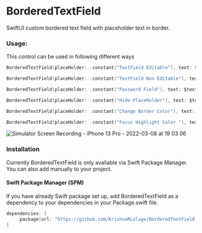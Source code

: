 # BorderedTextField
SwiftUI custom bordered text field with placeholder text in border.

### Usage: 
This control can be used in following different ways

```swift
BorderedTextField(placeHolder: .constant("TextField Editable"), text: $text)

BorderedTextField(placeHolder: .constant("TextField Non Editable"), text: $text, isEditingEnabled: false) 

BorderedTextField(placeHolder: .constant("Password Field"), text: $text, isSecureField: true)

BorderedTextField(placeHolder: .constant("Hide PlaceHolder"), text: $text, showBorderPlaceHolder: false, highlightColor: Color.green)

BorderedTextField(placeHolder: .constant("Change Border Color"), text: $text, borderColor: Color.red)

BorderedTextField(placeHolder: .constant("Focus Highlight Color "), text: $text, borderColor: Color.red, highlightColor: Color.green)
```

![Simulator Screen Recording - iPhone 13 Pro - 2022-03-08 at 19 03 06](https://user-images.githubusercontent.com/21280198/157252118-05fa6d31-667b-4e38-bc46-0852b2a33917.gif)


### Installation
Currently BorderedTextField is only avaliable via Swift Package Manager. You can also add manually to your project.

####  Swift Package Manager (SPM)
If you have already Swift package set up, add BorderedTextField as a dependency to your dependencies in your Package.swift file.

```swift
dependencies: [
    .package(url: "https://github.com/KrishnaRLolage/BorderedTextField.git")
]
```
